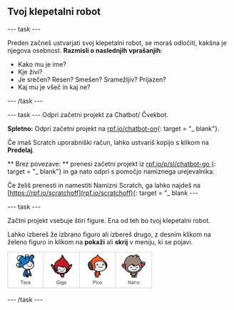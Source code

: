 ## Tvoj klepetalni robot

\--- task \---

Preden začneš ustvarjati svoj klepetalni robot, se moraš odločiti, kakšna je njegova osebnost. **Razmisli o naslednjih vprašanjih**:

+ Kako mu je ime?
+ Kje živi?
+ Je srečen? Resen? Smešen? Sramežljiv? Prijazen?
+ Kaj mu je všeč in kaj ne?

\--- /task \---

\--- task \--- Odpri začetni projekt za Chatbot/ Čvekbot.

**Spletno:** Odpri začetni projekt na [rpf.io/chatbot-on](http://rpf.io/chatbot-on){: target = "_ blank"}.

Če imaš Scratch uporabniški račun, lahko ustvariš kopijo s klikom na **Predelaj**.

** Brez povezave: ** prenesi začetni projekt iz [ rpf.io/p/sl/chatbot-go ](http://rpf.io/p/en/chatbot-go) {: target = "_ blank"} in ga nato odpri s pomočjo namiznega urejevalnika.

Če želiš prenesti in namestiti Namizni Scratch, ga lahko najdeš na [https://rpf.io/scratchoff](rpf.io/scratchoff){: target = "_ blank \---

\--- task \---

Začtni projekt vsebuje štiri figure. Ena od teh bo tvoj klepetalni robot.

Lahko izbereš že izbrano figuro ali izbereš drugo, z desnim klikom na želeno figuro in klikom na **pokaži** ali **skrij** v meniju, ki se pojavi.

![Izberi lik](images/chatbot-characters.png)

\--- /task \---